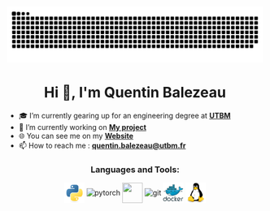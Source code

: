 <picture>
  <source media="(prefers-color-scheme: dark)" srcset="dist/github-snake-dark.svg" />
  <source media="(prefers-color-scheme: light)" srcset="dist/github-snake.svg" />
  <img alt="github-snake" src="dist/github-snake.svg" />
</picture>

###
<h1 align="center">Hi 👋, I'm Quentin Balezeau</h1>

- 🎓 I’m currently gearing up for an engineering degree at [**UTBM**](https://www.utbm.fr/)
- 🔭 I’m currently working on [**My project**](https://github.com/balezeauquentin?tab=repositories)
- 🌐 You can see me on my [**Website**](https://balezeau.fr)
- 📫 How to reach me : **quentin.balezeau@utbm.fr**




<h3 align="center">Languages and Tools:</h3>
<p align="center">
    <img src="https://raw.githubusercontent.com/teamedwardforever/Readme-Generator/71f25dd8b98329b168142a6b782a107b75eab178/svg/Skills/Languages/python-original.svg" alt="Python" width="40" height="40" align="center"/>
    <img src="https://www.vectorlogo.zone/logos/pytorch/pytorch-icon.svg" alt="pytorch" width="40" height="40" align="center"/>
    <img src="https://cdn.jsdelivr.net/gh/devicons/devicon@latest/icons/tensorflow/tensorflow-original.svg" width="40" height="40" align="center" />
    <img src="https://www.vectorlogo.zone/logos/git-scm/git-scm-icon.svg" alt="git" width="40" height="40" align="center"/>
    <img src="https://raw.githubusercontent.com/devicons/devicon/master/icons/docker/docker-original-wordmark.svg" alt="docker" width="40" height="40" align="center"/> </a> 
    <img src="https://raw.githubusercontent.com/devicons/devicon/master/icons/linux/linux-original.svg" alt="linux" width="40" height="40" align="center"/>
</p>

<div align="center">
<a href="https://github.com/balezeauquentin">
</div>

